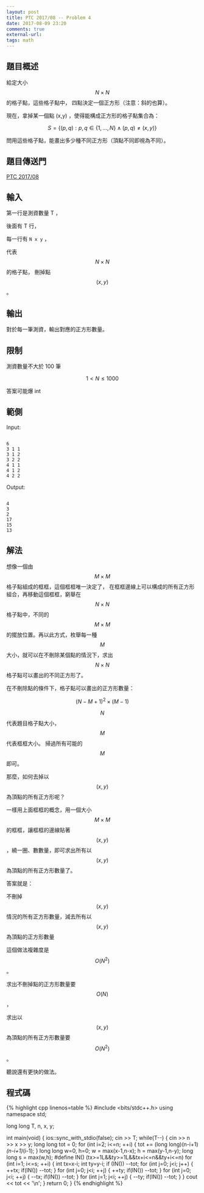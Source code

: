 ```yaml
---
layout: post
title: PTC 2017/08 -- Problem 4
date: 2017-08-09 23:20
comments: true
external-url:
tags: math
---
```


## 題目概述

給定大小 $$N \times N $$ 的格子點，這些格子點中，
四點決定一個正方形（注意：斜的也算）。

現在，拿掉某一個點 (x,y) ，使得能構成正方形的格子點集合為：

$$ S = \big\{ \left( p,q \right) : p,q \in \big\{1,...,N\big\} \wedge \left( p,q \right) \neq \left( x,y \right) \big\} $$

問用這些格子點，能畫出多少種不同正方形（頂點不同即視為不同）。

## 題目傳送門

[PTC 2017/08](http://e-tutor.itsa.org.tw/e-Tutor/mod/programming/view.php?id=37474)

## 輸入

第一行是測資數量 T ，

後面有 T 行，

每一行有 `N x y` ，

代表 $$ N \times N $$ 的格子點，
刪掉點 $$ \left( x,y \right) $$  。

## 輸出

對於每一筆測資，輸出對應的正方形數量。

## 限制

測資數量不大於 100 筆

$$ 1 < N \leq 1000 $$

答案可能爆 int

## 範側

Input: 

```

6
3 1 1
3 1 2
3 2 2
4 1 1
4 1 2
4 2 2
```

Output:

```

4
3
2
17
15
13
```

## 解法

想像一個由 $$ M \times M $$ 格子點組成的框框，這個框框唯一決定了，
在框框邊線上可以構成的所有正方形組合，再移動這個框框，窮舉在 $$ N \times N $$ 格子點中，不同的 $$ M \times M $$ 的擺放位置。再以此方式，枚舉每一種 $$M$$ 大小，就可以在不刪除某個點的情況下，求出 $$ N \times N $$ 格子點可以畫出的不同正方形了。

在不刪除點的條件下，格子點可以畫出的正方形數量：

$$ \left( N-M+1 \right) ^{2} \times \left( M-1 \right) $$

$$N$$ 代表題目格子點大小， $$M$$ 代表框框大小。
掃過所有可能的 $$M$$ 即可。

那麼，如何去掉以 $$ \left( x,y \right) $$ 為頂點的所有正方形呢？

一樣用上面框框的概念，用一個大小 $$ M \times M $$ 的框框，讓框框的邊線貼著 $$ \left( x,y \right) $$ ，繞一圈、數數量，即可求出所有以 $$ (x,y) $$ 為頂點的所有正方形數量了。

答案就是：

不刪掉 $$ \left( x,y \right) $$ 情況的所有正方形數量，減去所有以 $$ (x,y) $$ 為頂點的正方形數量

這個做法複雜度是 $$ O \left( N^{2} \right) $$ 。

求出不刪掉點的正方形數量要 $$ O(N) $$ ，

求出以 $$ \left( x,y \right) $$ 為頂點的所有正方形數量要 $$ O( N^{2} ) $$ 。

聽說還有更快的做法。

## 程式碼

{% highlight cpp linenos=table %}
#include <bits/stdc++.h>
using namespace std;

long long T, n, x, y;

int main(void) {
    ios::sync_with_stdio(false);
    cin >> T;
    while(T--) {
        cin >> n >> x >> y;
        long long tot = 0;
        for (int i=2; i<=n; ++i) {
            tot += (long long)(n-i+1)*(n-i+1)*(i-1);
        }
        long long w=0, h=0;
        w = max(x-1,n-x);
        h = max(y-1,n-y);
        long long s = max(w,h);
#define IN() (tx>=1L&&ty>=1L&&tx+i<=n&&ty+i<=n)
        for (int i=1; i<=s; ++i) {
            int tx=x-i;
            int ty=y-i;
            if (IN()) --tot;
            for (int j=0; j<i; j++) {
                ++tx; if(IN()) --tot;
            }
            for (int j=0; j<i; ++j) {
                ++ty; if(IN()) --tot;
            }
            for (int j=0; j<i; ++j) {
                --tx; if(IN()) --tot;
            }
            for (int j=1; j<i; ++j) {
                --ty; if(IN()) --tot;
            }
        }
        cout << tot << '\n';
    }
    return 0;
}
{% endhighlight %}
